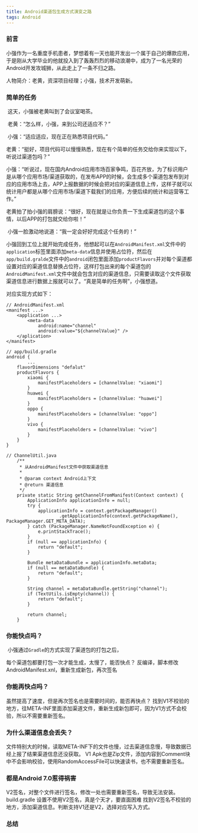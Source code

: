 ```yaml
---
title: Android渠道包生成方式演变之路
tags: Android
---
```


### 前言

小强作为一名重度手机患者，梦想着有一天也能开发出一个属于自己的爆款应用，于是刚从大学毕业的他就投入到了轰轰烈烈的移动浪潮中，成为了一名光荣的Android开发攻城狮，从此走上了一条不归之路。

<!-- more -->

人物简介：老黄，资深项目经理；小强，技术开发萌新。

### 简单的任务

​	这天，小强被老黄叫到了会议室喝茶。

​	老黄：“怎么样，小强，来到公司还适应不？”

​	小强：“适应适应，现在正在熟悉项目代码。”

​	老黄：“挺好，项目代码可以慢慢熟悉，现在有个简单的任务交给你来实现以下，听说过渠道包吗？”

​	小强：“听说过，现在国内Android应用市场百家争鸣，百花齐放，为了标识用户是从哪个应用市场/渠道获取的，在发布APP的时候，会生成多个渠道包发布到对应的应用市场上去，APP上报数据的时候会把对应的渠道信息上传，这样子就可以统计用户都是从哪个应用市场/渠道下载我们的应用，方便后续的统计和运营等工作。”

​	老黄拍了拍小强的肩膀说：“很好，现在就是让你负责一下生成渠道包的这个事情，以后APP的打包就交给你啦！”

​	小强一脸激动地说道：“我一定会好好完成这个任务的！”

​	小强回到工位上就开始完成任务，他想起可以在`AndroidManifest.xml`文件中的`application`标签里面添加`meta-data`信息并使用占位符，然后在`app/build.gralde`文件中的`android`闭包里面添加`productFlavors`并对每个渠道都设置对应的渠道信息替换占位符，这样打包出来的每个渠道包的`AndroidManifest.xml`文件中就会包含对应的渠道信息，只需要读取这个文件获取渠道信息进行数据上报就可以了。“真是简单的任务啊”，小强想道。

对应实现方式如下：

```
// AndroidManifest.xml
<manifest ...>
	<application ...>
		<meta-data
			android:name="channel"
			android:value="${channelValue}" />
	</aplication>
</manifest>

// app/build.gradle
android {
		...
    flavorDimensions "defalut"
    productFlavors {
        xiaomi {
            manifestPlaceholders = [channelValue: "xiaomi"]
        }
        huawei {
            manifestPlaceholders = [channelValue: "huawei"]
        }
        oppo {
            manifestPlaceholders = [channelValue: "oppo"]
        }
        vivo {
            manifestPlaceholders = [channelValue: "vivo"]
        }
    }
}

// ChannelUtil.java
    /**
     * 从AndroidManifest文件中获取渠道信息
     *
     * @param context Android上下文
     * @return 渠道信息
     */
    private static String getChannelFromManifest(Context context) {
        ApplicationInfo applicationInfo = null;
        try {
            applicationInfo = context.getPackageManager()
                    .getApplicationInfo(context.getPackageName(), PackageManager.GET_META_DATA);
        } catch (PackageManager.NameNotFoundException e) {
            e.printStackTrace();
        }
        if (null == applicationInfo) {
            return "default";
        }

        Bundle metaDataBundle = applicationInfo.metaData;
        if (null == metaDataBundle) {
            return "default";
        }

        String channel = metaDataBundle.getString("channel");
        if (TextUtils.isEmpty(channel)) {
            return "default";
        }

        return channel;
    }
```

### 你能快点吗？

​	小强通过`Gradle`的方式实现了渠道包的打包之后，

每个渠道包都要打包一次才能生成，太慢了，能否快点？
反编译，脚本修改AndroidManifest.xnl，重新生成新包，再次签名

### 你能再快点吗？

虽然提高了速度，但是再次签名也是需要时间的，能否再快点？
找到V1不校验的地方，往META-INF里面添加渠道文件，重新生成新包即可，因为V1方式不会校验，所以不需要重新签名。

### 为什么渠道信息会丢失？

文件特别大的时候，读取META-INF下的文件也慢，过去渠道信息慢，导致数据已经上报了结果渠道信息还没获取。
V1 Apk也是Zip文件，添加内容到Comment块中不会影响校验，使用RandomAccessFile可以快速读书，也不需要重新签名。

### 都是Android 7.0惹得祸害

V2签名，对整个文件进行签名，修改一处也需要重新签名，导致无法安装。
build.gradle 设置不使用V2签名，真是个天才，要直面困难
找到V2签名不校验的地方，添加渠道信息。判断支持V1还是V2，选择对应写入方式。



### 总结


